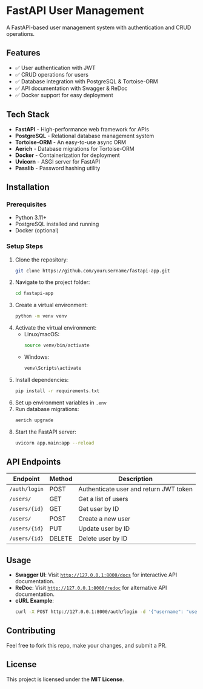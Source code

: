 # FastAPI User Management

A FastAPI-based user management system with authentication and CRUD operations.

## Features

- ✅ User authentication with JWT
- ✅ CRUD operations for users
- ✅ Database integration with PostgreSQL & Tortoise-ORM
- ✅ API documentation with Swagger & ReDoc
- ✅ Docker support for easy deployment

## Tech Stack

- **FastAPI** - High-performance web framework for APIs
- **PostgreSQL** - Relational database management system
- **Tortoise-ORM** - An easy-to-use async ORM
- **Aerich** - Database migrations for Tortoise-ORM
- **Docker** - Containerization for deployment
- **Uvicorn** - ASGI server for FastAPI
- **Passlib** - Password hashing utility

## Installation

### Prerequisites

- Python 3.11+
- PostgreSQL installed and running
- Docker (optional)

### Setup Steps

1. Clone the repository:
   ```bash
   git clone https://github.com/yourusername/fastapi-app.git
   ```
2. Navigate to the project folder:
   ```bash
   cd fastapi-app
   ```
3. Create a virtual environment:
   ```bash
   python -m venv venv
   ```
4. Activate the virtual environment:
   - Linux/macOS:
     ```bash
     source venv/bin/activate
     ```
   - Windows:
     ```bash
     venv\Scripts\activate
     ```
5. Install dependencies:
   ```bash
   pip install -r requirements.txt
   ```
6. Set up environment variables in `.env`
7. Run database migrations:
   ```bash
   aerich upgrade
   ```
8. Start the FastAPI server:
   ```bash
   uvicorn app.main:app --reload
   ```

## API Endpoints

| Endpoint      | Method | Description                            |
| ------------- | ------ | -------------------------------------- |
| `/auth/login` | POST   | Authenticate user and return JWT token |
| `/users/`     | GET    | Get a list of users                    |
| `/users/{id}` | GET    | Get user by ID                         |
| `/users/`     | POST   | Create a new user                      |
| `/users/{id}` | PUT    | Update user by ID                      |
| `/users/{id}` | DELETE | Delete user by ID                      |

## Usage

- **Swagger UI**: Visit [`http://127.0.0.1:8000/docs`](http://127.0.0.1:8000/docs) for interactive API documentation.
- **ReDoc**: Visit [`http://127.0.0.1:8000/redoc`](http://127.0.0.1:8000/redoc) for alternative API documentation.
- **cURL Example**:
  ```bash
  curl -X POST http://127.0.0.1:8000/auth/login -d '{"username": "user", "password": "pass"}'
  ```

## Contributing

Feel free to fork this repo, make your changes, and submit a PR.

## License

This project is licensed under the **MIT License**.
